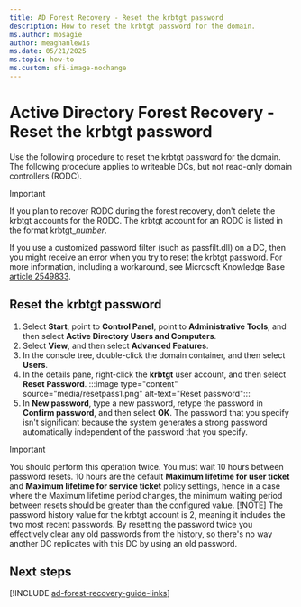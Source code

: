 ```yaml
---
title: AD Forest Recovery - Reset the krbtgt password
description: How to reset the krbtgt password for the domain. 
ms.author: mosagie
author: meaghanlewis
ms.date: 05/21/2025
ms.topic: how-to
ms.custom: sfi-image-nochange
---
```


# Active Directory Forest Recovery - Reset the krbtgt password

Use the following procedure to reset the krbtgt password for the domain. The following procedure applies to writeable DCs, but not read-only domain controllers (RODC).

> [!IMPORTANT]
> If you plan to recover RODC during the forest recovery, don't delete the krbtgt accounts for the RODC. The krbtgt account for an RODC is listed in the format krbtgt_*number*.
>
> If you use a customized password filter (such as passfilt.dll) on a DC, then you might receive an error when you try to reset the krbtgt password. For more information, including a workaround, see Microsoft Knowledge Base [article 2549833](https://support.microsoft.com/kb/2549833).

## Reset the krbtgt password

1. Select **Start**, point to **Control Panel**, point to **Administrative Tools**, and then select **Active Directory Users and Computers**.
1. Select **View**, and then select **Advanced Features**.
1. In the console tree, double-click the domain container, and then select **Users**.
1. In the details pane, right-click the **krbtgt** user account, and then select **Reset Password**.
   :::image type="content" source="media/resetpass1.png" alt-text="Reset password":::
1. In **New password**, type a new password, retype the password in **Confirm password**, and then select **OK**. The password that you specify isn't significant because the system generates a strong password automatically independent of the password that you specify.

> [!IMPORTANT]
> You should perform this operation twice. You must wait 10 hours between password resets. 10 hours are the default **Maximum lifetime for user ticket** and **Maximum lifetime for service ticket** policy settings, hence in a case where the Maximum lifetime period changes, the minimum waiting period between resets should be greater than the configured value.
> [!NOTE]
> The password history value for the krbtgt account is 2, meaning it includes the two most recent passwords. By resetting the password twice you effectively clear any old passwords from the history, so there's no way another DC replicates with this DC by using an old password.

## Next steps

[!INCLUDE [ad-forest-recovery-guide-links](includes/ad-forest-recovery-guide-links.md)]
